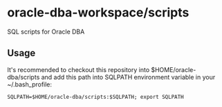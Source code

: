 # oracle-dba-workspace/scripts

SQL scripts for Oracle DBA

## Usage

It's recommended to checkout this repository into $HOME/oracle-dba/scripts and
add this path into SQLPATH environment variable in your ~/.bash_profile:

``` shell
SQLPATH=$HOME/oracle-dba/scripts:$SQLPATH; export SQLPATH
```
